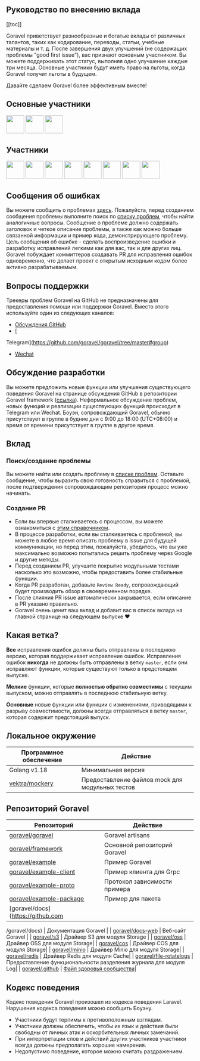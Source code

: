 ## Руководство по внесению вклада

[[toc]]

Goravel приветствует разнообразные и богатые вклады от различных талантов, таких как кодирование, переводы, статьи, учебные материалы и т. д. После завершения двух улучшений (не содержащих проблемы "good first issue"), вас признают основным участником. Вы можете поддерживать этот статус, выполняя одно улучшение каждые три месяца. Основные участники будут иметь право на льготы, когда Goravel получит льготы в будущем.

Давайте сделаем Goravel более эффективным вместе!

## Основные участники

<a href="https://github.com/hwbrzzl" target="_blank"><img src="https://avatars.githubusercontent.com/u/24771476?v=4" width="48" height="48"></a>
<a href="https://github.com/DevHaoZi" target="_blank"><img src="https://avatars.githubusercontent.com/u/115467771?v=4" width="48" height="48"></a>
<a href="https://github.com/kkumar-gcc" target="_blank"><img src="https://avatars.githubusercontent.com/u/84431594?v=4" width="48" height="48"></a>

## Участники

<a href="https://github.com/merouanekhalili" target="_blank"><img src="https://avatars.githubusercontent.com/u/1122628?v=4" width="48" height="48"></a>
<a href="https://github.com/hongyukeji" target="_blank"><img src="https://avatars.githubusercontent.com/u/23145983?v=4" width="48" height="48"></a>
<a href="https://github.com/sidshrivastav" target="_blank"><img src="https://avatars.githubusercontent.com/u/28773690?v=4" width="48" height="48"></a>
<a href="https://github.com/Juneezee" target="_blank"><img src="https://avatars.githubusercontent.com/u/20135478?v=4" width="48" height="48"></a>
<a href="https://github.com/dragoonchang" target="_blank"><img src="https://avatars.githubusercontent.com/u/1432336?v=4" width="48" height="48"></a>
<a href="https://github.com/dhanusaputra" target="_blank"><img src="https://avatars.githubusercontent.com/u/35093673?v=4" width="48" height="48"></a>
<a href="https://github.com/mauri870" target="_blank"><img src="https://avatars.githubusercontent.com/u/10168637?v=4" width="48" height="48"></a>
<a href="https://github.com/idevmans" target="_blank"><img src="https://avatars.githubusercontent.com/u/13575865?v=4" width="48" height="48"></a>

## Сообщения об ошибках

Вы можете сообщить о проблемах [здесь](https://github.com/goravel/goravel/issues/new?assignees=&labels=%E2%98%A2%EF%B8%8F+Bug%2Cbug&projects=&template=bug_report.yml&title=%F0%9F%90%9B+%5BBug%5D+). Пожалуйста, перед созданием сообщения проблемы выполните поиск по [списку проблем](https://github.com/goravel/goravel/issues?q=is%3Aissue), чтобы найти аналогичные вопросы. Сообщение о проблеме должно содержать заголовок и четкое описание проблемы, а также как можно больше связанной информации и пример кода, демонстрирующего проблему. Цель сообщения об ошибке - сделать воспроизведение ошибки и разработку исправлений легкими как для вас, так и для других лиц. Goravel побуждает коммиттеров создавать PR для исправления ошибок одновременно, что делает проект с открытым исходным кодом более активно разрабатываемым.

## Вопросы поддержки

Трекеры проблем Goravel на GitHub не предназначены для предоставления помощи или поддержки Goravel. Вместо этого используйте один из следующих каналов:

- [Обсуждения GitHub](https://github.com/goravel/goravel/discussions)
- [

Telegram](https://github.com/goravel/goravel/tree/master#group)
- [Wechat](https://github.com/goravel/goravel/blob/master/README_zh.md#%E7%BE%A4%E7%BB%84)

## Обсуждение разработки

Вы можете предложить новые функции или улучшения существующего поведения Goravel на странице обсуждения GitHub в репозитории Goravel framework ([ссылка](https://github.com/goravel/goravel/discussions)). Неформальное обсуждение проблем, новых функций и реализации существующих функций происходит в Telegram или Wechat. Боуэн, сопровождающий Goravel, обычно присутствует в группе в будние дни с 9:00 до 18:00 (UTC+08:00) и время от времени присутствует в группе в другое время.

## Вклад

### Поиск/создание проблемы

Вы можете найти или создать проблему в [списке проблем](https://github.com/goravel/goravel/issues). Оставьте сообщение, чтобы выразить свою готовность справиться с проблемой, после подтверждения сопровождающим репозитория процесс можно начинать.

### Создание PR

- Если вы впервые сталкиваетесь с процессом, вы можете ознакомиться с [этим справочником](https://docs.github.com/en/get-started/quickstart/contributing-to-projects).
- В процессе разработки, если вы сталкиваетесь с проблемой, вы можете в любое время описать проблему в issue для будущей коммуникации, но перед этим, пожалуйста, убедитесь, что вы уже максимально возможно попытались решить проблему через Google и другие методы.
- Перед созданием PR, улучшите покрытие модульными тестами насколько это возможно, чтобы предоставить более стабильные функции.
- Когда PR разработан, добавьте `Review Ready`, сопровождающий будет производить обзор в своевременном порядке.
- После слияния PR issue автоматически закрывается, если описание в PR указано правильно.
- Goravel очень ценит ваш вклад и добавит вас в список вклада на главной странице на следующем выпуске ❤️

## Какая ветка?

**Все** исправления ошибок должны быть отправлены в последнюю версию, которая поддерживает исправление ошибок. Исправления ошибок **никогда** не должны быть отправлены в ветку `master`, если они исправляют функции, которые существуют только в предстоящем выпуске.

**Мелкие** функции, которые **полностью обратно совместимы** с текущим выпуском, можно отправлять в последнюю стабильную ветку.

**Основные** новые функции или функции с изменениями, приводящими к разрыву совместимости, должны всегда отправляться в ветку `master`, которая содержит предстоящий выпуск.

## Локальное окружение

| Программное обеспечение                           | Действие                                 |
| ---------------------------------------         | --------------                           |
| Golang v1.18                                     | Минимальная версия                        |
| [vektra/mockery](https://github.com/vektra/mockery)  | Предоставление файлов mock для модульных тестов  |

## Репозиторий Goravel

| Репозиторий                                                                | Действие                       |
| -------------------------------------------------------                     | --------------                 |
| [goravel/goravel](https://github.com/goravel/goravel)                        | Goravel artisans             |
| [goravel/framework](https://github.com/goravel/framework)                    | Основной репозиторий Goravel  |
| [goravel/example](https://github.com/goravel/example)                        | Пример Goravel               |
| [goravel/example-client](https://github.com/goravel/example-client)          | Пример клиента для Grpc        |
| [goravel/example-proto](https://github.com/goravel/example-proto)            | Протокол зависимости примера   |
| [goravel/example-package](https://github.com/goravel/example-package)        | Пример для пакета             |
| [goravel/docs](https://github.com

/goravel/docs)                              | Документация Goravel         |
| [goravel/docs-web](https://github.com/goravel/docs-web)                      | Веб-сайт Goravel             |
| [goravel/s3](https://github.com/goravel/s3)                                  | Драйвер S3 для модуля Storage |
| [goravel/oss](https://github.com/goravel/oss)                                | Драйвер OSS для модуля Storage|
| [goravel/cos](https://github.com/goravel/cos)                                | Драйвер COS для модуля Storage|
| [goravel/minio](https://github.com/goravel/minio)                            | Драйвер Minio для модуля Storage|
| [goravel/redis](https://github.com/goravel/redis)                            | Драйвер Redis для модуля Cache|
| [goravel/file-rotatelogs](https://github.com/goravel/file-rotatelogs)        | Предоставление функциональности разделения журнала для модуля Log|
| [goravel/.github](https://github.com/goravel/.github)                        | [Файл здоровья сообщества](https://docs.github.com/en/communities/setting-up-your-project-for-healthy-contributions/creating-a-default-community-health-file)|

## Кодекс поведения

Кодекс поведения Goravel произошел из кодекса поведения Laravel. Нарушения кодекса поведения можно сообщить Боуэну.

- Участники будут терпимы к противоположным взглядам.
- Участники должны обеспечить, чтобы их язык и действия были свободны от личных атак и оскорбительных личных замечаний.
- При интерпретации слов и действий других участников участники всегда должны предполагать хорошие намерения.
- Недопустимо поведение, которое можно считать раздражением.